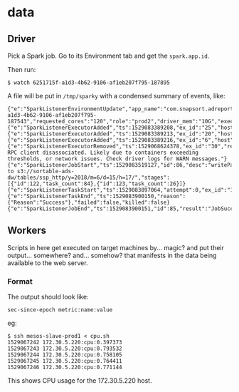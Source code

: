 # data

## Driver

Pick a Spark job. Go to its Environment tab and get the `spark.app.id`.

Then run:

```
$ watch 6251715f-a1d3-4b62-9106-af1eb207f795-187895
```

A file will be put in `/tmp/sparky` with a condensed summary of events, like:

```
{"e":"SparkListenerEnvironmentUpdate","app_name":"com.snapsort.adreports.spark.RevenueImpressionByNetworkLoader$","app_id":"6251715f-a1d3-4b62-9106-af1eb207f795-187543","requested_cores":"120","role":"prod2","driver_mem":"10G","executor_mem":"12G"}
{"e":"SparkListenerExecutorAdded","ts":1529083389208,"ex_id":"25","host":"172.30.5.7"}
{"e":"SparkListenerExecutorAdded","ts":1529083389213,"ex_id":"20","host":"172.30.5.248"}
{"e":"SparkListenerExecutorAdded","ts":1529083389216,"ex_id":"6","host":"172.30.5.14"}
{"e":"SparkListenerExecutorRemoved","ts":1529068624378,"ex_id":"30","reason":"Remote RPC client disassociated. Likely due to containers exceeding thresholds, or network issues. Check driver logs for WARN messages."}
{"e":"SparkListenerJobStart","ts":1529083519127,"id":86,"desc":"writePartitionData to s3://sortable-ads-dw/tables/ssp_http/y=2018/m=6/d=15/h=17/","stages":[{"id":122,"task_count":84},{"id":123,"task_count":26}]}
{"e":"SparkListenerTaskStart","ts":1529083897064,"attempt":0,"ex_id":"1","id":3633}
{"e":"SparkListenerTaskEnd","ts":1529083900150,"reason":{"Reason":"Success"},"failed":false,"killed":false}
{"e":"SparkListenerJobEnd","ts":1529083900151,"id":85,"result":"JobSucceeded"}
```


## Workers

Scripts in here get executed on target machines by... magic? and put their output... somewhere?
and... somehow? that manifests in the data being available to the web server.

### Format

The output should look like:

```
sec-since-epoch metric:name:value
```

eg:

```
$ ssh mesos-slave-prod1 < cpu.sh
1529067242 172.30.5.220:cpu:0.397373
1529067243 172.30.5.220:cpu:0.793532
1529067244 172.30.5.220:cpu:0.758105
1529067245 172.30.5.220:cpu:0.764411
1529067246 172.30.5.220:cpu:0.771144
```

This shows CPU usage for the 172.30.5.220 host.
